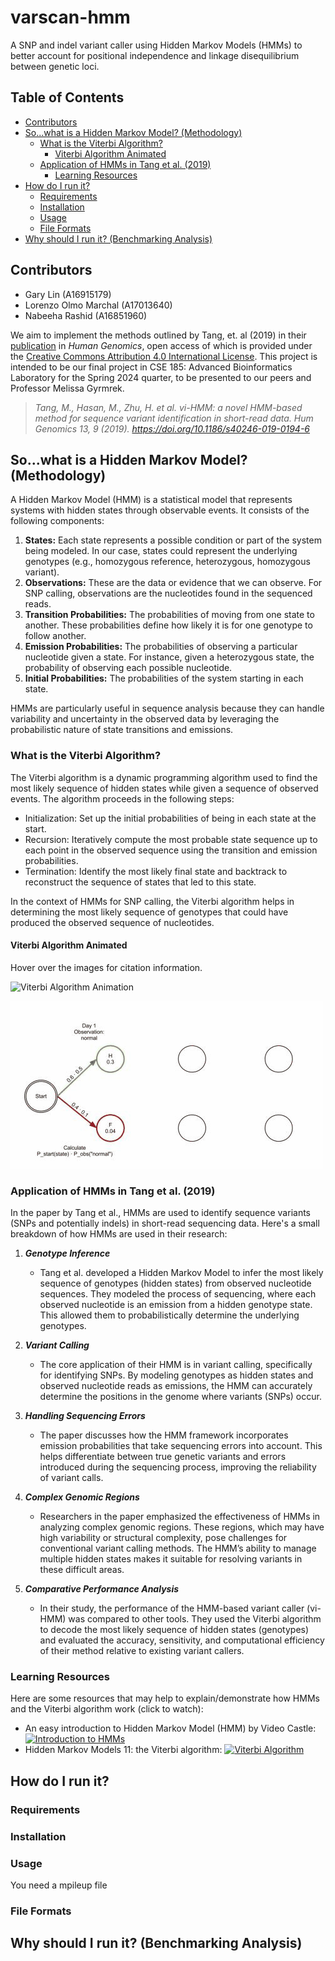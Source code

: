 # varscan-hmm

A SNP and indel variant caller using Hidden Markov Models (HMMs) to better account for positional independence and linkage disequilibrium between genetic loci.

## Table of Contents

- [Contributors](#contributors)
- [So...what is a Hidden Markov Model? (Methodology)](#sowhat-is-a-hidden-markov-model-methodology)
  - [What is the Viterbi Algorithm?](#what-is-the-viterbi-algorithm)
    - [Viterbi Algorithm Animated](#viterbi-algorithm-animated)
  - [Application of HMMs in Tang et al. (2019)](#application-of-hmms-in-tang-et-al-2019)
    - [Learning Resources](#learning-resources)
- [How do I run it?](#how-do-i-run-it)
  - [Requirements](#requirements)
  - [Installation](#installation)
  - [Usage](#usage)
  - [File Formats](#file-formats)
- [Why should I run it? (Benchmarking Analysis)](#why-should-i-run-it-benchmarking-analysis)

## Contributors

- Gary Lin (A16915179)
- Lorenzo Olmo Marchal (A17013640)
- Nabeeha Rashid (A16851960)

We aim to implement the methods outlined by Tang, et. al (2019) in their [publication](https://humgenomics.biomedcentral.com/articles/10.1186/s40246-019-0194-6) in *Human Genomics*, open access of which is provided under the [Creative Commons Attribution 4.0 International License](http://creativecommons.org/licenses/by/4.0/). This project is intended to be our final project in CSE 185: Advanced Bioinformatics Laboratory for the Spring 2024 quarter, to be presented to our peers and Professor Melissa Gyrmrek.

> <cite>Tang, M., Hasan, M., Zhu, H. et al. vi-HMM: a novel HMM-based method for sequence variant identification in short-read data. Hum Genomics 13, 9 (2019). https://doi.org/10.1186/s40246-019-0194-6</cite>

## So...what is a Hidden Markov Model? (Methodology)

A Hidden Markov Model (HMM) is a statistical model that represents systems with hidden states through observable events. It consists of the following components:

1. **States:** Each state represents a possible condition or part of the system being modeled. In our case, states could represent the underlying genotypes (e.g., homozygous reference, heterozygous, homozygous variant).
2. **Observations:** These are the data or evidence that we can observe. For SNP calling, observations are the nucleotides found in the sequenced reads.
3. **Transition Probabilities:** The probabilities of moving from one state to another. These probabilities define how likely it is for one genotype to follow another.
4. **Emission Probabilities:** The probabilities of observing a particular nucleotide given a state. For instance, given a heterozygous state, the probability of observing each possible nucleotide.
5. **Initial Probabilities:** The probabilities of the system starting in each state.

HMMs are particularly useful in sequence analysis because they can handle variability and uncertainty in the observed data by leveraging the probabilistic nature of state transitions and emissions.

### What is the Viterbi Algorithm?

The Viterbi algorithm is a dynamic programming algorithm used to find the most likely sequence of hidden states while given a sequence of observed events. The algorithm proceeds in the following steps:

- Initialization: Set up the initial probabilities of being in each state at the start.
- Recursion: Iteratively compute the most probable state sequence up to each point in the observed sequence using the transition and emission probabilities.
- Termination: Identify the most likely final state and backtrack to reconstruct the sequence of states that led to this state.

In the context of HMMs for SNP calling, the Viterbi algorithm helps in determining the most likely sequence of genotypes that could have produced the observed sequence of nucleotides.

#### Viterbi Algorithm Animated

Hover over the images for citation information.

![Viterbi Algorithm Animation](docs/VA-MOVIE.GIF "Pulford, Graham. (1999). Animation of the Viterbi algorithm on a trellis illustrating the data association process. The accompanying animated GIF file contains an animation of the Viterbi algorithm on a trellis illustrating the data association process used in the Viterbi data association (VDA) tracking algorithm. Time is horizontal and states are vertical. The states correspond to data association events: -1 - no track; 0 - false alarm; i>0 - measurement i is the target. The algorithm proceeds by finding the least cost path to each node at the current time. (For clarity, path costs are not included.) Paths that do not survive the minimisation process are pruned. As the animation progresses, the paths share a common history before a certain time instant. This illustrates the idea of merging in the Viterbi trellis. For a communications system, the number of states is fixed. For VDA, it can vary.")

![Wikimedia Viterbi Algorithm](docs/Viterbi_animated_demo.gif "By Schiessl - Own work, CC BY-SA 3.0, https://commons.wikimedia.org/w/index.php?curid=21652170")

### Application of HMMs in Tang et al. (2019)

In the paper by Tang et al., HMMs are used to identify sequence variants (SNPs and potentially indels) in short-read sequencing data. Here's a small breakdown of how HMMs are used in their research:

1. ***Genotype Inference***
   - Tang et al. developed a Hidden Markov Model to infer the most likely sequence of genotypes (hidden states) from observed nucleotide sequences. They modeled the process of sequencing, where each observed nucleotide is an emission from a hidden genotype state. This allowed them to probabilistically determine the underlying genotypes.

2. ***Variant Calling***
   - The core application of their HMM is in variant calling, specifically for identifying SNPs. By modeling genotypes as hidden states and observed nucleotide reads as emissions, the HMM can accurately determine the positions in the genome where variants (SNPs) occur.

3. ***Handling Sequencing Errors***
   - The paper discusses how the HMM framework incorporates emission probabilities that take sequencing errors into account. This helps differentiate between true genetic variants and errors introduced during the sequencing process, improving the reliability of variant calls.

4. ***Complex Genomic Regions***
   - Researchers in the paper emphasized the effectiveness of HMMs in analyzing complex genomic regions. These regions, which may have high variability or structural complexity, pose challenges for conventional variant calling methods. The HMM’s ability to manage multiple hidden states makes it suitable for resolving variants in these difficult areas.

5. ***Comparative Performance Analysis***
   - In their study, the performance of the HMM-based variant caller (vi-HMM) was compared to other tools. They used the Viterbi algorithm to decode the most likely sequence of hidden states (genotypes) and evaluated the accuracy, sensitivity, and computational efficiency of their method relative to existing variant callers.

### Learning Resources

Here are some resources that may help to explain/demonstrate how HMMs and the Viterbi algorithm work (click to watch):

- An easy introduction to Hidden Markov Model (HMM) by Video Castle: [![Introduction to HMMs](http://i3.ytimg.com/vi/YlL0YARYK-o/hqdefault.jpg)](https://www.youtube.com/watch?v=YlL0YARYK-o "Introduction to HMMs")
- Hidden Markov Models 11: the Viterbi algorithm: [![Viterbi Algorithm](http://i3.ytimg.com/vi/s9dU3sFeE40/hqdefault.jpg)](https://www.youtube.com/watch?v=s9dU3sFeE40)

## How do I run it?

### Requirements

### Installation

### Usage

You need a mpileup file

### File Formats

## Why should I run it? (Benchmarking Analysis)
